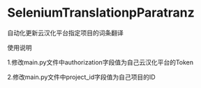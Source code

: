 # SeleniumTranslationpParatranz

自动化更新云汉化平台指定项目的词条翻译

使用说明

1.修改main.py文件中authorization字段值为自己云汉化平台的Token

2.修改main.py文件中project_id字段值为自己项目的ID